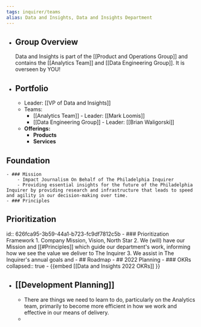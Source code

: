```yaml
---
tags: inquirer/teams
alias: Data and Insights, Data and Insights Department
---
```


- ## Group Overview
  Data and Insights is part of the [[Product and Operations Group]] and contains the [[Analytics Team]] and [[Data Engineering Group]]. It is overseen by YOU!
- ## Portfolio
	- Leader: [[VP of Data and Insights]]
	- Teams:
		- [[Analytics Team]] - Leader: [[Mark Loomis]]
		- [[Data Engineering Group]] - Leader: [[Brian Waligorski]]
	- **Offerings:**
		- **Products**
		- **Services**
## Foundation
	- ### Mission
		- Impact Journalism On Behalf of The Philadelphia Inquirer
		- Providing essential insights for the future of the Philadelphia Inquirer by providing research and infrastructure that leads to speed and agility in our decision-making over time.
	- ### Principles
## Prioritization
id:: 626fca95-3b59-44a1-b723-fc9df7812c5b
	- ### Prioritization Framework
	  1. Company Mission, Vision, North Star
	  2. We (will) have our Mission and [[#Principles]] which guide our department's work, informing how we see the value we deliver to The Inquirer
	  3. We assist in The Inquirer's annual goals and
	- ## Roadmap
	- ## 2022 Planning
		- ### OKRs
		  collapsed:: true
			- {{embed [[Data and Insights 2022 OKRs]] }}
- ## [[Development Planning]]
	- There are things we need to learn to do, particularly on the Analytics team, primarily to become more efficient in how we work and effective in our means of delivery.
	-